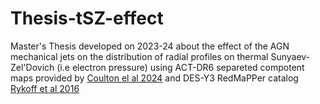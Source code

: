 # Thesis-tSZ-effect
Master's Thesis developed on 2023-24 about the effect of the AGN mechanical jets on the distribution of radial profiles on thermal Sunyaev-Zel'Dovich (i.e electron pressure) using ACT-DR6 separeted compotent maps provided by [Coulton el al 2024](https://arxiv.org/abs/2307.01258) and DES-Y3 RedMaPPer catalog [Rykoff et al 2016](https://arxiv.org/abs/1601.00621)
